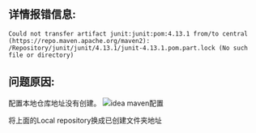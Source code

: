 ## 详情报错信息:
```
Could not transfer artifact junit:junit:pom:4.13.1 from/to central (https://repo.maven.apache.org/maven2): /Repository/junit/junit/4.13.1/junit-4.13.1.pom.part.lock (No such file or directory)
```
## 问题原因:
配置本地仓库地址没有创建。
![idea maven配置](https://user-images.githubusercontent.com/11553237/169195277-9b71440d-9bcd-4adc-9e82-b1da16931d43.png)

将上面的Local repository换成已创建文件夹地址
